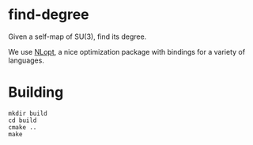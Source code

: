 # find-degree

Given a self-map of SU(3), find its degree.

We use [NLopt](http://ab-initio.mit.edu/wiki/index.php/NLopt), a nice
optimization package with bindings for a variety of languages.

# Building

```
mkdir build
cd build
cmake ..
make
```
